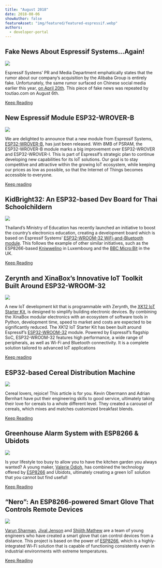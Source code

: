 ```yaml
---
title: "August 2018"
date: 2018-08-06
showAuthor: false
featureAsset: "img/featured/featured-espressif.webp"
authors:
  - developer-portal
---
```

## Fake News About Espressif Systems…Again!

![](img/august-1.webp)

Espressif Systems’ PR and Media Department emphatically states that the rumor about our company’s acquisition by the Alibaba Group is entirely fake. Unfortunately, the same rumor surfaced on Chinese social media earlier this year, [on April 20th](https://www.espressif.com/en/media_overview/news/fake-news-about-espressif-systems?position=16&list=OaSXa-LfZyPKju7Wax3Dvue4Ar9dYpymSyB_fHaR4TM). This piece of fake news was repeated by toutiao.com on August 6th.

[Keep Reading](https://www.espressif.com/en/media_overview/news/fake-news-about-espressif-systems%E2%80%A6again?position=0&list=udSq_U0DkqhVjd-kYj3jb6D3Z9mE6UoP1QvaTkBhJpU)

## New Espressif Module ESP32-WROVER-B

![](img/august-2.webp)

We are delighted to announce that a new module from Espressif Systems, [ESP32-WROVER-B](https://www.espressif.com/sites/default/files/documentation/esp32-wrover-b_datasheet_en.pdf), has just been released. With 8MB of PSRAM, the ESP32-WROVER-B module marks a big improvement over ESP32-WROVER and ESP32-WROVER-I. This is part of Espressif’s strategic plan to continue developing new capabilities for its IoT solutions. Our goal is to stay competitive and attractive within the growing IoT ecosystem, while keeping our prices as low as possible, so that the Internet of Things becomes accessible to everyone.

[Keep reading](https://www.espressif.com/en/media_overview/news/new-espressif-module-esp32-wrover-b?position=1&list=udSq_U0DkqhVjd-kYj3jb6D3Z9mE6UoP1QvaTkBhJpU)

## KidBright32: An ESP32-based Dev Board for Thai Schoolchildern

![](img/august-3.webp)

Thailand’s Ministry of Education has recently launched an initiative to boost the country’s electronics education, creating a development board which is based on Espressif Systems’ [ESP32-WROOM-32 WiFi-and-Bluetooth module](https://www.espressif.com/en/products/hardware/esp-wroom-32/overview). This follows the example of other similar initiatives, such as the ESP8266-based [Kniwwelino](https://www.espressif.com/en/media_overview/news/kniwwelino-esp8266-based-dev-kit-children?position=5&list=hrP0fF3EwY6zPrgAtzutEQMtfFDSdjLXkNqyBm57J_g) in Luxembourg and the [BBC Micro:Bit](https://www.cnx-software.com/2015/07/07/bbc-micro-bit-educational-board-features-an-arm-cortex-m0-mcu/) in the UK.

[Keep Reading](https://www.espressif.com/en/media_overview/news/kidbright32-esp32-based-dev-board-thai-schoolchildren?position=2&list=udSq_U0DkqhVjd-kYj3jb6D3Z9mE6UoP1QvaTkBhJpU)

## Zerynth and XinaBox’s Innovative IoT Toolkit Built Around ESP32-WROOM-32

![](img/august-4.webp)

A new IoT development kit that is programmable with Zerynth, the [XK12 IoT Starter Kit](https://www.zerynth.com/blog/zerynth-and-xinabox-partnership-brings-an-innovative-iot-toolkit/), is designed to simplify building electronic devices. By combining the XinaBox modular electronics with an ecosystem of software tools in Python, development time, speed to market and costs are expected to be significantly reduced. The XK12 IoT Starter Kit has been built around Espressif’s [ESP32-WROOM-32](https://www.espressif.com/en/products/hardware/esp-wroom-32/overview) module. Powered by Espressif’s flagship SoC, ESP32-WROOM-32 features high performance, a wide range of peripherals, as well as Wi-Fi and Bluetooth connectivity. It is a complete solution tailored to advanced IoT applications

[Keep reading](https://www.espressif.com/en/media_overview/news/zerynth-and-xinabox%E2%80%99s-innovative-iot-toolkit-built-around-esp32-wroom-32?position=3&list=udSq_U0DkqhVjd-kYj3jb6D3Z9mE6UoP1QvaTkBhJpU)

## ESP32-based Cereal Distribution Machine

![](img/august-5.webp)

Cereal lovers, rejoice! This article is for you. Kevin Obermann and Adrian Bernhart have put their engineering skills to good service, ultimately taking their love for cereals to a whole different level. They created a carousel of cereals, which mixes and matches customized breakfast blends.

[Keep Reading](https://www.espressif.com/en/media_overview/news/esp32-based-cereal-distribution-machine?position=4&list=udSq_U0DkqhVjd-kYj3jb6D3Z9mE6UoP1QvaTkBhJpU)

## Greenhouse Alarm System with ESP8266 & Ubidots

![](img/august-6.webp)

Is your lifestyle too busy to allow you to have the kitchen garden you always wanted? A young maker, [Valerie Odioh](https://www.hackster.io/valerie-odioh), has combined the technology offered by [ESP8266](https://www.espressif.com/en/products/hardware/esp8266ex/overview) and Ubidots, ultimately creating a green IoT solution that you cannot but find useful!

[Keep Reading](https://www.espressif.com/en/media_overview/news/greenhouse-alarm-system-esp8266-ubidots?position=5&list=udSq_U0DkqhVjd-kYj3jb6D3Z9mE6UoP1QvaTkBhJpU)

## “Nero”: An ESP8266-powered Smart Glove That Controls Remote Devices

![](img/august-7.webp)

[Varun Sharman](https://www.hackster.io/varunsharman), [Jival Jenson](https://www.hackster.io/jival-jenson) and [Shijith Mathew](https://www.hackster.io/shijith-mathew) are a team of young engineers who have created a smart glove that can control devices from a distance. This project is based on the power of [ESP8266](https://www.espressif.com/en/products/hardware/esp8266ex/overview), which is a highly-integrated Wi-Fi solution that is capable of functioning consistently even in industrial environments with extreme temperatures.

[Keep Reading](https://www.espressif.com/en/media_overview/news/%E2%80%9Cnero%E2%80%9D-esp8266-powered-smart-glove-controls-remote-devices?position=6&list=udSq_U0DkqhVjd-kYj3jb6D3Z9mE6UoP1QvaTkBhJpU)
